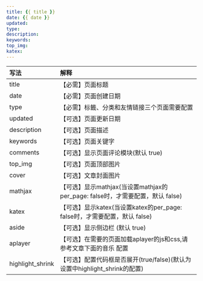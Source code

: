 ```yaml
---
title: {{ title }}
date: {{ date }}
updated:
type: 
description:
keywords:
top_img:
katex:
---
```


写法 | 解释
:---|:---
title | 【必需】页面标题
date | 【必需】页面创建日期
type | 【必需】标籤、分类和友情链接三个页面需要配置
updated | 【可选】页面更新日期
description | 【可选】页面描述
keywords | 【可选】页面关键字
comments | 【可选】显示页面评论模块(默认 true)
top_img | 【可选】页面顶部图片
cover | 【可选】文章封面图片
mathjax | 【可选】显示mathjax(当设置mathjax的per_page: false时，才需要配置，默认 false)
katex | 【可选】显示katex(当设置katex的per_page: false时，才需要配置，默认 false)
aside | 【可选】显示侧边栏 (默认 true)
aplayer | 【可选】在需要的页面加载aplayer的js和css,请参考文章下面的音乐 配置
highlight_shrink | 【可选】配置代码框是否展开(true/false)(默认为设置中highlight_shrink的配置)


